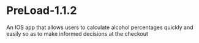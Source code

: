 # PreLoad-1.1.2
An IOS app that allows users to calculate alcohol percentages quickly and easily so as to make informed decisions at the checkout
